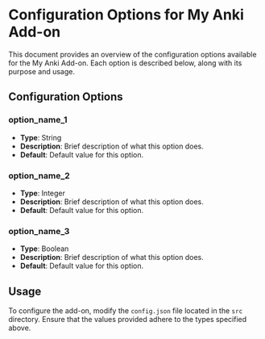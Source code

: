 # Configuration Options for My Anki Add-on

This document provides an overview of the configuration options available for the My Anki Add-on. Each option is described below, along with its purpose and usage.

## Configuration Options

### option_name_1
- **Type**: String
- **Description**: Brief description of what this option does.
- **Default**: Default value for this option.

### option_name_2
- **Type**: Integer
- **Description**: Brief description of what this option does.
- **Default**: Default value for this option.

### option_name_3
- **Type**: Boolean
- **Description**: Brief description of what this option does.
- **Default**: Default value for this option.

## Usage

To configure the add-on, modify the `config.json` file located in the `src` directory. Ensure that the values provided adhere to the types specified above.